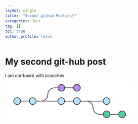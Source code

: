 ```yaml
---
layout: single
title:  "Second github Posting!"
categories: Just
tag: []
toc: true
author_profile: false
---
```


# My second git-hub post
I am confused with branches

![branches](../images/2022-02-15-second/branches.png)
